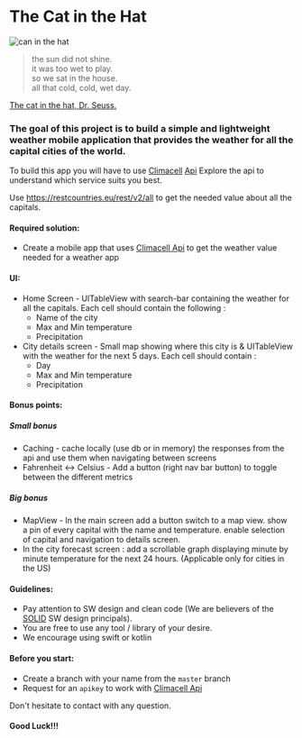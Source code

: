 # The Cat in the Hat

![can in the hat
](https://s1.piq.land/2016/03/08/j5dS33FDOWBd1Xor61JwCaL7_400x400.png)

> the sun did not shine.  
> it was too wet to play.  
> so we sat in the house.   
> all that cold, cold, wet day.  

[The cat in the hat, Dr. Seuss.](http://paulandlizdavies.com/poems/cat.htm)

### The goal of this project is to build a simple and lightweight weather mobile application that provides the weather for all the capital cities of the world.

To build this app you will have to use [Climacell](https://climacell.co) [Api](https://developer.climacell.co/docs)
Explore the api to understand which service suits you best.

Use https://restcountries.eu/rest/v2/all to get the needed value about all the capitals.

#### Required solution:
* Create a mobile app that uses [Climacell Api](https://developer.climacell.co/docs) to get the weather value needed for a weather app

#### UI:
* Home Screen - UITableView with search-bar containing the weather for all the capitals. Each cell should contain the following :
  * Name of the city
  * Max and Min temperature
  * Precipitation
* City details screen - Small map showing where this city is & UITableView with the weather for the next 5 days. Each cell should contain : 
  * Day
  * Max and Min temperature
  * Precipitation

#### Bonus points:
##### Small bonus
* Caching - cache locally (use db or in memory) the responses from the api and use them when navigating between screens
* Fahrenheit <-> Celsius - Add a button (right nav bar button) to toggle between the different metrics

##### Big bonus
* MapView - In the main screen add a button switch to a map view. show a pin of every capital with the name and temperature. enable selection of capital and navigation to details screen. 
* In the city forecast screen : add a scrollable graph displaying minute by minute temperature for the next 24 hours. (Applicable only for cities in the US)


#### Guidelines:
* Pay attention to SW design and clean code (We are believers of the [SOLID](https://en.wikipedia.org/wiki/SOLID) SW design principals).
* You are free to use any tool / library of your desire.
* We encourage using swift or kotlin

#### Before you start:
* Create a branch with your name from the `master` branch
* Request for an `apikey` to work with [Climacell Api](https://developer.climacell.co/docs)


Don't hesitate to contact with any question.
#### Good Luck!!!
